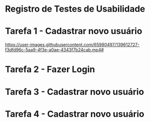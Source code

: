 # Registro de Testes de Usabilidade

# Tarefa 1 - Cadastrar novo usuário

https://user-images.githubusercontent.com/65980497/139612727-f3dfd96c-5aa9-4f3e-a0ae-4343f7b24cab.mp4# 

# Tarefa 2 - Fazer Login

# Tarefa 3 - Cadastrar novo usuário

# Tarefa 4 - Cadastrar novo usuário

